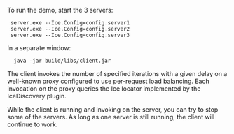 To run the demo, start the 3 servers:

     server.exe --Ice.Config=config.server1
     server.exe --Ice.Config=config.server2
     server.exe --Ice.Config=config.server3

In a separate window:

      java -jar build/libs/client.jar

The client invokes the number of specified iterations with a given
delay on a well-known proxy configured to use per-request load
balancing. Each invocation on the proxy queries the Ice locator
implemented by the IceDiscovery plugin.

While the client is running and invoking on the server, you can try to
stop some of the servers. As long as one server is still running, the
client will continue to work.
